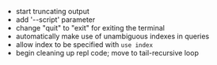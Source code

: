 * start truncating output
* add '--script' parameter 
* change "quit" to "exit" for exiting the terminal
* automatically make use of unambiguous indexes in queries
* allow index to be specified with `use index`
* begin cleaning up repl code; move to tail-recursive loop
